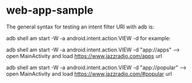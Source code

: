 # web-app-sample


The general syntax for testing an intent filter URI with adb is:

adb shell am start
        -W -a android.intent.action.VIEW
        -d <URI> <PACKAGE>
for example: 

adb shell am start -W -a android.intent.action.VIEW -d "app://apps"      --> open MainActivity and load https://www.jazzradio.com/apps url

adb shell am start -W -a android.intent.action.VIEW -d "app://popular"   --> open MainActivity and load https://www.jazzradio.com/#popular url
